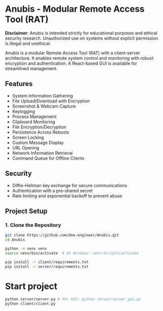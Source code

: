 # Anubis - Modular Remote Access Tool (RAT)

**Disclaimer**: Anubis is intended strictly for educational purposes and ethical security research. Unauthorized use on systems without explicit permission is illegal and unethical.

Anubis is a modular Remote Access Tool (RAT) with a client-server architecture. It enables remote system control and monitoring with robust encryption and authentication. A React-based GUI is available for streamlined management.

## Features

- System Information Gathering
- File Upload/Download with Encryption
- Screenshot & Webcam Capture
- Keylogging
- Process Management
- Clipboard Monitoring
- File Encryption/Decryption
- Persistence Across Reboots
- Screen Locking
- Custom Message Display
- URL Opening
- Network Information Retrieval
- Command Queue for Offline Clients

## Security

- Diffie-Hellman key exchange for secure communications
- Authentication with a pre-shared secret
- Rate limiting and exponential backoff to prevent abuse

## Project Setup


### 1. Clone the Repository
```bash
git clone https://github.com/dee-engineer/Anubis.git
cd Anubis

python -m venv venv
source venv/bin/activate  # On Windows: venv\Scripts\activate

pip install -r client/requirements.txt
pip install -r server/requirements.txt

```

# Start project

```bash
python server/server.py # For GUI: python server/server_gui.py
python client/client.py
```
